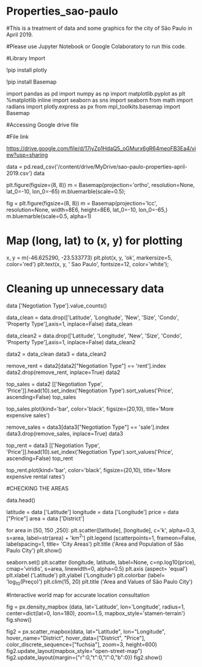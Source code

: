 # Properties_sao-paulo

#This is a treatment of data and some graphics for the city of São Paulo in April 2019.

#Please use Jupyter Notebook or Google Colaboratory to run this code.

#Library Import

!pip install plotly

!pip install Basemap

import pandas as pd
import numpy as np
import matplotlib.pyplot as plt
%matplotlib inline
import seaborn as sns
import seaborn
from math import radians
import plotly.express as px
from mpl_toolkits.basemap import Basemap

#Accessing Google drive file

#File link 

https://drive.google.com/file/d/17iyZp1HdaQ5_oGMurx6gR64meoFB3Ea4/view?usp=sharing

data = pd.read_csv('/content/drive/MyDrive/sao-paulo-properties-april-2019.csv')
data

plt.figure(figsize=(8, 8))
m = Basemap(projection='ortho', resolution=None, lat_0=-10, lon_0=-65)
m.bluemarble(scale=0.5);

fig = plt.figure(figsize=(8, 8))
m = Basemap(projection='lcc', resolution=None,
            width=8E6, height=8E6, 
            lat_0=-10, lon_0=-65,)
m.bluemarble(scale=0.5, alpha=1)

# Map (long, lat) to (x, y) for plotting
x, y = m(-46.625290,  -23.533773)
plt.plot(x, y, 'ok', markersize=5, color='red')
plt.text(x, y, ' Sao Paulo', fontsize=12, color='white');

# Cleaning up unnecessary data

data ['Negotiation Type'].value_counts()

data_clean = data.drop(['Latitude', 'Longitude', 'New', 'Size', 'Condo', 'Property Type'],axis=1, inplace=False)
data_clean

data_clean2 = data.drop(['Latitude', 'Longitude', 'New', 'Size', 'Condo', 'Property Type'],axis=1, inplace=False)
data_clean2

data2 = data_clean
data3 = data_clean2

remove_rent = data2[data2["Negotiation Type"] == 'rent'].index
data2.drop(remove_rent, inplace=True)
data2


top_sales =  data2 [['Negotiation Type', 'Price']].head(10).set_index('Negotiation Type').sort_values('Price', ascending=False)
top_sales

top_sales.plot(kind='bar', color='black', figsize=(20,10), title='More expensive sales')

remove_sales = data3[data3["Negotiation Type"] == 'sale'].index
data3.drop(remove_sales, inplace=True)
data3

top_rent =  data3 [['Negotiation Type', 'Price']].head(10).set_index('Negotiation Type').sort_values('Price', ascending=False)
top_rent

top_rent.plot(kind='bar', color='black', figsize=(20,10), title='More expensive rental rates')

#CHECKING THE AREAS

data.head()

latitude = data ['Latitude']
longitude = data ['Longitude']
price = data ["Price"]
area = data ['District']

for area in [50, 150 ,250]:
    plt.scatter([latitude], [longitude], c='k', alpha=0.3, s=area, label=str(area) + 'km$^2$')
plt.legend (scatterpoints=1, frameon=False, labelspacing=1, title= 'City Areas')
plt.title ('Area and Population of São Paulo City')
plt.show()

seaborn.set()
plt.scatter (longitude, latitude, label=None, c=np.log10(price), cmap='viridis', s=area, linewidth=0, alpha=0.5)
plt.axis (aspect= 'equal')
plt.xlabel ('Latitude')
plt.ylabel ('Longitude')
plt.colorbar (label= 'log$_{10}$(Preço)')
plt.clim(15, 20)
plt.title ('Area and Values of São Paulo City')


#Interactive world map for accurate location consultation

fig = px.density_mapbox (data, lat='Latitude', lon='Longitude', radius=1,
                         center=dict(lat=0, lon=180), zoom=1.5,
                         mapbox_style='stamen-terrain')
fig.show()

fig2 = px.scatter_mapbox(data, lat="Latitude", lon="Longitude", hover_name="District", hover_data=["District", "Price"],
                        color_discrete_sequence=["fuchsia"], zoom=3, height=600)
fig2.update_layout(mapbox_style="open-street-map")
fig2.update_layout(margin={"r":0,"t":0,"l":0,"b":0})
fig2.show()

